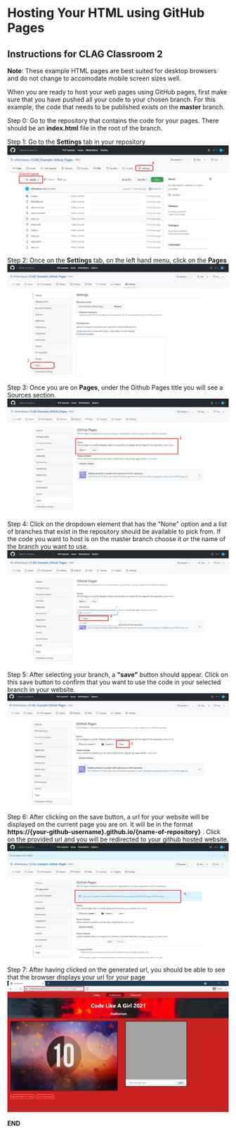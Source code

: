 # Hosting Your HTML using GitHub Pages
## Instructions for CLAG Classroom 2

__Note__: These example HTML pages are best suited for desktop browsers and do not change to accomodate mobile screen sizes well.

When you are ready to host your web pages using GitHub pages, first make sure that you have pushed all your code to your chosen branch. For this example, the code that needs to be published exists on the __master__ branch.

Step 0: Go to the repository that contains the code for your pages. There should be an __index.html__ file in the root of the branch.

Step 1: Go to the __Settings__ tab in your repository
<img src="images/github-pages-instructions/repo-page.JPG">


Step 2: Once on the __Settings__ tab, on the left hand menu, click on the __Pages__
<img src="images/github-pages-instructions/repo-settings-pt1.JPG"> 


Step 3: Once you are on __Pages__, under the Github Pages title you will see a Sources section. 
<img src="images/github-pages-instructions/repo-settings-pt2.JPG"> 


Step 4: Click on the dropdown element that has the "None" option and a list of branches that exist in the repository should be available to pick from. If the code you want to host is on the master branch choose it or the name of the branch you want to use. 
<img src="images/github-pages-instructions/repo-settings-pt3.JPG"> 


Step 5: After selecting your branch, a __"save"__ button should appear. Click on this save button to confirm that you want to use the code in your selected branch in your website. 
<img src="images/github-pages-instructions/repo-settings-pt4.JPG"> 

Step 6: After clicking on the save button, a url for your website will be displayed on the current page you are on. It will be in the format __https://{your-github-username}.github.io/{name-of-repository}__ . Click on the provided url and you will be redirected to your github hosted website.
<img src="images/github-pages-instructions/repo-settings-pt5.JPG">

Step 7: After having clicked on the generated url, you should be able to see that the browser displays your url for your page
<img src="images/github-pages-instructions/published-github-page.JPG">

__END__
